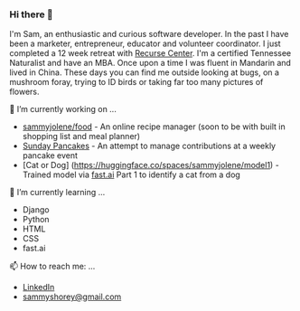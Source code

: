 ### Hi there 👋

I'm Sam, an enthusiastic and curious software developer. In the past I have been a marketer, entrepreneur, educator and volunteer coordinator. I just completed a 12 week retreat with [Recurse Center](https://www.recurse.com/). I'm a certified Tennessee Naturalist and have an MBA. Once upon a time I was fluent in Mandarin and lived in China. These days you can find me outside looking at bugs, on a mushroom foray, trying to ID birds or taking far too many pictures of flowers. 

🔭 I’m currently working on ...
- [sammyjolene/food](https://github.com/sammyjolene/food) - An online recipe manager (soon to be with built in shopping list and meal planner)
- [Sunday Pancakes](https://sundaypancakes.fly.dev/) - An attempt to manage contributions at a weekly pancake event
- [Cat or Dog] (https://huggingface.co/spaces/sammyjolene/model1) - Trained model via [fast.ai](fast.ai) Part 1 to identify a cat from a dog

🌱 I’m currently learning ...
- Django 
- Python 
- HTML
- CSS
- fast.ai 

📫 How to reach me: ...
- [LinkedIn](https://www.linkedin.com/in/sjschnider/)
- <sammyshorey@gmail.com>
